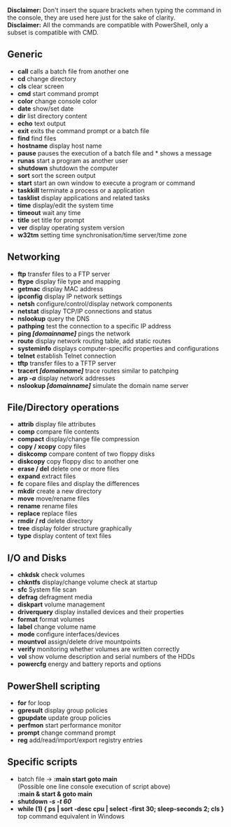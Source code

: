 **Disclaimer:** Don't insert the square brackets when typing the command in the console, they are used here just for the sake of clarity.  
**Disclaimer:** All the commands are compatible with PowerShell, only a subset is compatible with CMD.

## Generic
* **call**		calls a batch file from another one  
* **cd**		change directory  
* **cls**		clear screen  
* **cmd**		start command prompt  
* **color**		change console color  
* **date**		show/set date  
* **dir**		list directory content  
* **echo**		text output  
* **exit**		exits the command prompt or a batch file  
* **find**		find files  
* **hostname**	display host name  
* **pause**		pauses the execution of a batch file and * shows a message  
* **runas**		start a program as another user  
* **shutdown**	shutdown the computer  
* **sort**		sort the screen output  
* **start**		start an own window to execute a program or command  
* **taskkill**	terminate a process or a application  
* **tasklist**	display applications and related tasks  
* **time**		display/edit the system time  
* **timeout**		wait any time  
* **title**		set title for prompt  
* **ver**		display operating system version  
* **w32tm**		setting time synchronisation/time server/time zone  

## Networking
* **ftp**		transfer files to a FTP server  
* **ftype**		display file type and mapping  
* **getmac**		display MAC address  
* **ipconfig**	display IP network settings  
* **netsh**		configure/control/display network components  
* **netstat**		display TCP/IP connections and status  
* **nslookup**	query the DNS  
* **pathping**	test the connection to a specific IP address  
* **ping _[domainname]_**		pings the network  
* **route**		display network routing table, add static routes  
* **systeminfo**	displays computer-specific properties and configurations  
* **telnet**		establish Telnet connection  
* **tftp**		transfer files to a TFTP server  
* **tracert _[domainname]_**		trace routes similar to patchping  
* **arp _-a_**		display network addresses  
* **nslookup _[domainname]_**	simulate the domain name server  

## File/Directory operations
* **attrib**		display file attributes  
* **comp**		compare file contents  
* **compact**	display/change file compression  
* **copy / xcopy**	copy files  
* **diskcomp**	compare content of two floppy disks  
* **diskcopy**	copy floppy disc to another one  
* **erase / del**	delete one or more files  
* **expand**		extract files  
* **fc**	copare files and display the differences  
* **mkdir**		create a new directory  
* **move**		move/rename files  
* **rename**		rename files  
* **replace**		replace files  
* **rmdir / rd**	delete directory  
* **tree**		display folder structure graphically  
* **type**		display content of text files  

## I/O and Disks
* **chkdsk**		check volumes  
* **chkntfs**		display/change volume check at startup  
* **sfc**	System file scan  
* **defrag**		defragment media  
* **diskpart**	volume management  
* **driverquery**	display installed devices and their properties  
* **format**		format volumes  
* **label**		change volume name  
* **mode**		configure interfaces/devices  
* **mountvol**	assign/delete drive mountpoints  
* **verify**		monitoring whether volumes are written correctly  
* **vol**		show volume description and serial numbers of the HDDs  
* **powercfg**	energy and battery reports and options  

## PowerShell scripting
* **for**		for loop  
* **gpresult**	display group policies  
* **gpupdate**	update group policies  
* **perfmon**		start performance monitor  
* **prompt**		change command prompt  
* **reg**		add/read/import/export registry entries  

## Specific scripts
* batch file	->	**:main   start	goto main**  
(Possible one line console execution of script above)  
**:main & start & goto main**  
* **shutdown _-s -t 60_**  
* **while (1) { ps | sort -desc cpu | select -first 30; sleep-seconds 2; cls }** top command equivalent in Windows
